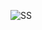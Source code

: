 
![SS](https://github.com/Chiku1904/RajAshisDas_JS3_Lab/assets/125766877/d900f884-a38a-4c0e-b8ae-fe2730eeeb44)
